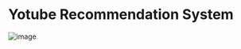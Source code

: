 # Yotube Recommendation System

![image](https://user-images.githubusercontent.com/25899745/184698408-22beabb2-53c7-4a34-aac7-0061f86e9b26.png)


